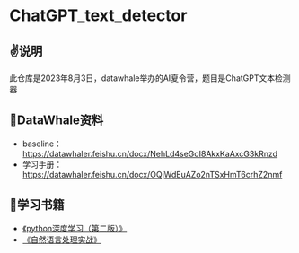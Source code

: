 # ChatGPT_text_detector

## ✌说明
此仓库是2023年8月3日，datawhale举办的AI夏令营，题目是ChatGPT文本检测器

## 📗DataWhale资料

- baseline：https://datawhaler.feishu.cn/docx/NehLd4seGoI8AkxKaAxcG3kRnzd
- 学习手册：https://datawhaler.feishu.cn/docx/OQjWdEuAZo2nTSxHmT6crhZ2nmf

## 📙学习书籍
-  [《python深度学习（第二版）》](https://github.com/hgospodar/ChatGPT_text_detector/blob/master/book/Python%E6%B7%B1%E5%BA%A6%E5%AD%A6%E4%B9%A0%EF%BC%88%E7%AC%AC2%E7%89%88%EF%BC%89%20(%E5%BC%97%E6%9C%97%E7%B4%A2%E7%93%A6%C2%B7%E8%82%96%E8%8E%B1).pdf)
-  [《自然语言处理实战》](https://github.com/hgospodar/ChatGPT_text_detector/blob/master/book/%E8%87%AA%E7%84%B6%E8%AF%AD%E8%A8%80%E5%A4%84%E7%90%86%E5%AE%9E%E6%88%98.pdf)
